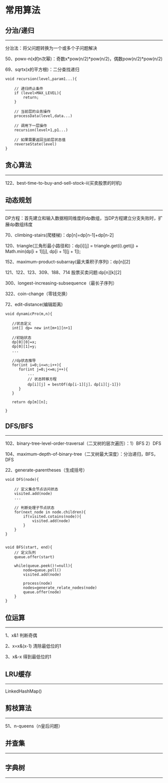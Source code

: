 # 常用算法
## 分治/递归
---

分治法：将父问题转换为一个或多个子问题解决

50、powx-n(x的n次幂)：奇数x*pow(n/2)*pow(n/2)，偶数pow(n/2)*pow(n/2)

69、sqrtx(x的平方根)：二分查找递归

```
void recursion(level,param1...){
    
    // 递归终止条件
    if (level>MAX_LEVEL){
        return;
    }
    
    // 当前层的业务操作
    processData(level,data...)
    
    // 调用下一层操作
    recursion(level+1,p1...)
    
    // 如果需要返回当前层状态值
    reverseState(level)
}

```


## 贪心算法
---

122、best-time-to-buy-and-sell-stock-ii(买卖股票的时机)

## 动态规划
---

DP方程：首先建立和输入数据相同维度的dp数组，当DP方程建立分支失败时，扩展dp数组纬度

70、climbing-stairs(爬楼梯)：dp[n]=dp[n-1]+dp[n-2]

120、triangle(三角形最小路径和)：dp[i][j] = triangle.get(i).get(j) + Math.min(dp[i + 1][j], dp[i + 1][j + 1]);

152、maximum-product-subarray(最大乘积子序列)：dp[n][2]

121、122、123、309、188、714 股票买卖问题:dp[n][k][2]

300、longest-increasing-subsequence（最长子序列）

322、coin-change（零钱兑换）

72、edit-distance(编辑距离)


```
void dynamicPro(m,n){

   //状态定义 
   int[] dp= new int[m+1][n+1]
   
   //初始状态
   dp[0][0]=x;
   dp[0][1]=y;
   ...
   
   //dp状态推导
   for(int i=0;i<=n;i++){
      for(int j=0;j<=m;j++){
          ...
          // 状态转移方程
          dp[i][j] = bestOf(dp[i-1][j]，dp[i][j-1]})
      }
   }
   
   return dp[m][n];
  
}

```

## DFS/BFS
---

102、binary-tree-level-order-traversal（二叉树的层次遍历）：1）BFS  2）DFS

104、maximum-depth-of-binary-tree（二叉树最大深度）：分治递归，BFS，DFS

22、generate-parentheses（生成括号）

```
void DFS(node){
    
    // 定义集合节点访问状态
    visited.add(node)
    ...
    
    // 判断处理子节点状态
    for(next_node in node.children){
        if(visited.cotains(node)){
            visited.add(node)
        }
    }
}


void BFS(start, end){
    // 定义队列
    queue.offer(start)
    
    while(queue.peek()!=null){
        node=queue.poll()
        visited.add(node)
        
        process(node)
        nodes=generate_relate_nodes(node)
        queue.offer(node)
    }
}
```


## 位运算
---

1、x&1 判断奇偶

2、x=x&(x-1)   清除最低位的1

3、x&-x  得到最低位的1


## LRU缓存
---

LinkedHashMap()


## 剪枝算法
---

51、n-queens（n皇后问题）


## 并查集
---

## 字典树
---
